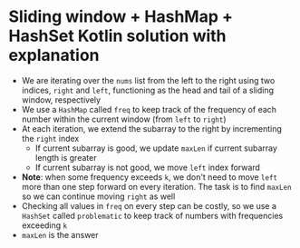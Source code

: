 # Sliding window + HashMap + HashSet Kotlin solution with explanation

* We are iterating over the `nums` list from the left to the right using two indices, `right` and `left`, functioning as
  the head and tail of a sliding window, respectively
* We use a `HashMap` called `freq` to keep track of the frequency of each number within the current window (from `left`
  to `right`)
* At each iteration, we extend the subarray to the right by incrementing the `right` index
    * If current subarray is good, we update `maxLen` if current subarray length is greater
    * If current subarray is not good, we move `left` index forward
* **Note**: when some frequency exceeds `k`, we don't need to move `left` more than one step forward on every iteration.
  The task is to find `maxLen` so we can continue moving `right` as well
* Checking all values in `freq` on every step can be costly, so we use a `HashSet` called `problematic` to keep track of
  numbers with frequencies exceeding `k`
* `maxLen` is the answer
